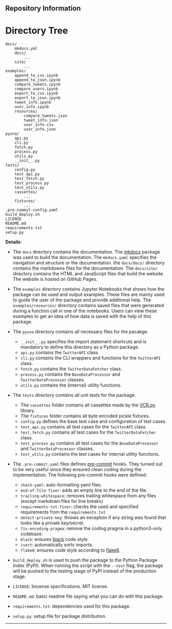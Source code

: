 Repository Information
--------------
# Directory Tree
```
docs/
    mkdocs.yml
    docs/
        ...
    site/
        ...
examples/
    append_to_csv.ipynb
    append_to_json.ipynb
    compare_tweets.ipynb
    compare_users.ipynb
    export_to_csv.ipynb
    export_to_json.ipynb
    tweet_info.ipynb
    user_info.ipynb
    resources/
        compare_tweets.json
        tweet_info.json
        user_info.csv
        user_info.json
pysna/
    api.py
    cli.py
    fetch.py
    process.py
    utils.py
    __init__.py
tests/
    config.py
    test_api.py
    test_fetch.py
    test_process.py
    test_utils.py
    cassettes/
        ...
    fixtures/
        ...
.pre-commit-config.yaml
build_deploy.sh
LICENSE
README.md
requirements.txt
setup.py
```

**Details**:

- The ``docs`` directory contains the documentation. The [mkdocs](https://www.mkdocs.org/) package was used to build the documentation. The ``mkdocs.yaml`` specifies the navigation and structure or the documentation. the ``docs/docs/`` directory contains the markdowns files for the documentation. The ``docs/site/`` directory contains the HTML and JavaScript files that build the website. The website is hosted on GitHub Pages.

- The ``examples`` directory contains Jupyter Notebooks that shows how the package can be used and output examples. These files are mainly used to guide the user of the package and provide additional help. The ``examples/resources/`` directory contains saved files that were generated during a function call in one of the notebooks. Users can view these examples to get an idea of how data is saved with the help of this package.

- The ``pysna`` directory contains all necessary files for the pacakge.
    - ``__init__.py`` specifies the import statement shortcuts and is mandatory to define this directory as a Python package.
    - ``api.py`` contains the ``TwitterAPI`` class.
    - ``cli.py`` contains the CLI wrappers and functions for the ``TwitterAPI`` class.
    - ``fetch.py`` contains the ``TwitterDataFetcher`` class.
    - ``process.py`` contains the ``BaseDataProcessor`` and ``TwitterDataProcessor`` classes.
    - ``utils.py`` contains the (internal) utility functions.

- The ``tests`` directory contains all unit tests for the package.
    - The ``cassettes`` folder contains all cassettes made by the [VCR.py](https://vcrpy.readthedocs.io/en/latest/) library.
    - The ``fixtures`` folder contains all byte encoded pickle fixtures.
    - ``config.py`` defines the base test case and configuration of test cases.
    - ``test_api.py`` contains all test cases for the ``TwitterAPI`` class.
    - ``test_fetch.py`` contains all test cases for the ``TwitterDataFetcher`` class.
    - ``test_process.py`` contains all test cases for the ``BaseDataProcessor`` and ``TwitterDataProcessor`` classes.
    - ``test_utils.py`` contains the test cases for internal utility functions.

- The ``.pre-commit.yaml`` files defines [pre-commit](https://pre-commit.com/) hooks. They turned out to be very useful since they ensured clean coding during the implementation. The following pre-commit hooks were defined:
    - ``check-yaml``: auto-formatting yaml files.
    - ``end-of-file-fixer``: adds an empty line to the end of the file.
    - ``trailing-whitespace``: removes trailing whitespace from any files (except markdown files for line breaks)
    - ``requirements-txt-fixer``: checks the used and specified requirements from the ``requirements.txt``
    - ``detect-private-key``: throws an exception if any string was found that looks like a private key/secret.
    - ``fix-encoding-pragma``: remove the coding pragma in a python3-only codebase.
    - ``black``: ensures [black](https://black.readthedocs.io/en/stable/the_black_code_style/current_style.html) code style.
    - ``isort``: automatically sorts imports.
    - ``flake8``: ensures code style according to [flake8](https://flake8.pycqa.org/en/latest/).

- ``build_deploy.sh`` is used to push the package to the Python Package Index (PyPI). When running the script with the ``--test`` flag, the package will be pushed to the testing stage of PyPI instead of the production stage.

- ``LICENSE``: lincense specifications. MIT license.

- ``README.md``: basic readme file saying what you can do with this package.

- ``requirements.txt``: dependencies used for this package.

- ``setup.py``: setup file for package distribution.

__________________
